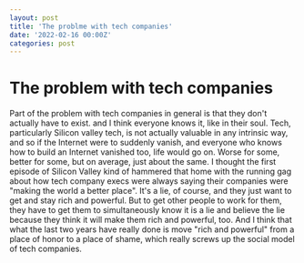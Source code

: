 ```yaml
---
layout: post
title: 'The problme with tech companies'
date: '2022-02-16 00:00Z'
categories: post
---
```


# The problem with tech companies

Part of the problem with tech companies in general is that they don't actually have to exist. and I think everyone knows it, like in their soul. Tech, particularly Silicon valley tech, is not actually valuable in any intrinsic way, and so if the Internet were to suddenly vanish, and everyone who knows how to build an Internet vanished too, life would go on. Worse for some, better for some, but on average, just about the same. I thought the first episode of Silicon Valley kind of hammered that home with the running gag about how tech company execs were always saying their companies were "making the world a better place". It's a lie, of course, and they just want to get and stay rich and powerful. But to get other people to work for them, they have to get them to simultaneously know it is a lie and believe the lie because they think it will make them rich and powerful, too. And I think that what the last two years have really done is move "rich and powerful" from a place of honor to a place of shame, which really screws up the social model of tech companies.